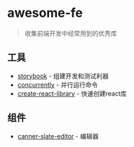 # awesome-fe

> 收集前端开发中经常用到的优秀库

## 工具

- [storybook](https://github.com/storybooks/storybook) - 组建开发和测试利器
- [concurrently](https://github.com/kimmobrunfeldt/concurrently) - 并行运行命令
- [create-react-library](https://github.com/transitive-bullshit/create-react-library) - 快速创建react库

## 组件

- [canner-slate-editor](https://github.com/Canner/canner-slate-editor) - 编辑器
